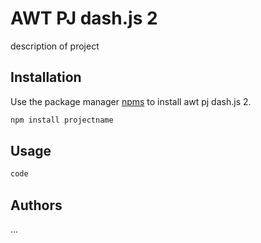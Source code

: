 # AWT PJ dash.js 2

description of project 

## Installation

Use the package manager [npms](https://pip.pypa.io/en/stable/) to install awt pj dash.js 2.

```bash
npm install projectname
```

## Usage

```javascript
code
```

## Authors

...